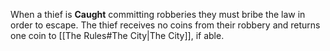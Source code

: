 When a thief is **Caught** committing robberies they must bribe the law in order to escape. The thief receives no coins from their robbery and returns one coin to [[The Rules#The City|The City]], if able.